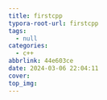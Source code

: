```yaml
---
title: firstcpp
typora-root-url: firstcpp
tags:
  - null
categories:
  - c++
abbrlink: 44e603ce
date: 2024-03-06 22:04:11
cover:
top_img:
---
```

